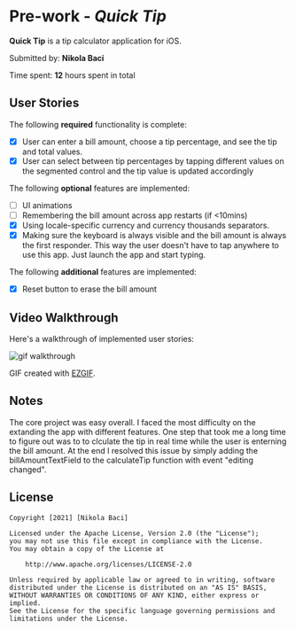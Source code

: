 # Pre-work - *Quick Tip*

**Quick Tip** is a tip calculator application for iOS.

Submitted by: **Nikola Baci**

Time spent: **12** hours spent in total

## User Stories

The following **required** functionality is complete:

* [x] User can enter a bill amount, choose a tip percentage, and see the tip and total values.
* [x] User can select between tip percentages by tapping different values on the segmented control and the tip value is updated accordingly

The following **optional** features are implemented:

* [ ] UI animations
* [ ] Remembering the bill amount across app restarts (if <10mins)
* [x] Using locale-specific currency and currency thousands separators.
* [x] Making sure the keyboard is always visible and the bill amount is always the first responder. This way the user doesn't have to tap anywhere to use this app. Just launch the app and start typing.

The following **additional** features are implemented:

- [x] Reset button to erase the bill amount

## Video Walkthrough

Here's a walkthrough of implemented user stories:

![gif walkthrough](nikola-quick-tip-calculator.gif)

GIF created with [EZGIF](https://ezgif.com/).

## Notes

The core project was easy overall. I faced the most difficulty on the extanding the app with different features. One step that took me a long time to figure out was to to clculate the tip in real time while the user is enterning the bill amount. At the end I resolved this issue by simply adding the billAmountTextField to the calculateTip function with event "editing changed".


## License

    Copyright [2021] [Nikola Baci]

    Licensed under the Apache License, Version 2.0 (the "License");
    you may not use this file except in compliance with the License.
    You may obtain a copy of the License at

        http://www.apache.org/licenses/LICENSE-2.0

    Unless required by applicable law or agreed to in writing, software
    distributed under the License is distributed on an "AS IS" BASIS,
    WITHOUT WARRANTIES OR CONDITIONS OF ANY KIND, either express or implied.
    See the License for the specific language governing permissions and
    limitations under the License.
